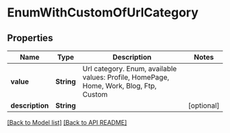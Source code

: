 
# EnumWithCustomOfUrlCategory


## Properties
Name | Type | Description | Notes
------------ | ------------- | ------------- | -------------
**value** | **String** | Url category. Enum, available values: Profile, HomePage, Home, Work, Blog, Ftp, Custom | 
**description** | **String** |  |  [optional]




[[Back to Model list]](Models.md) [[Back to API README]](README.md)

